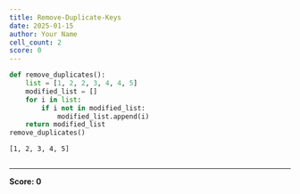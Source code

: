 ```yaml
---
title: Remove-Duplicate-Keys
date: 2025-01-15
author: Your Name
cell_count: 2
score: 0
---
```


```python
def remove_duplicates():
    list = [1, 2, 2, 3, 4, 4, 5]
    modified_list = []
    for i in list:
        if i not in modified_list:
            modified_list.append(i)
    return modified_list
remove_duplicates()
```




    [1, 2, 3, 4, 5]




```python

```


---
**Score: 0**
